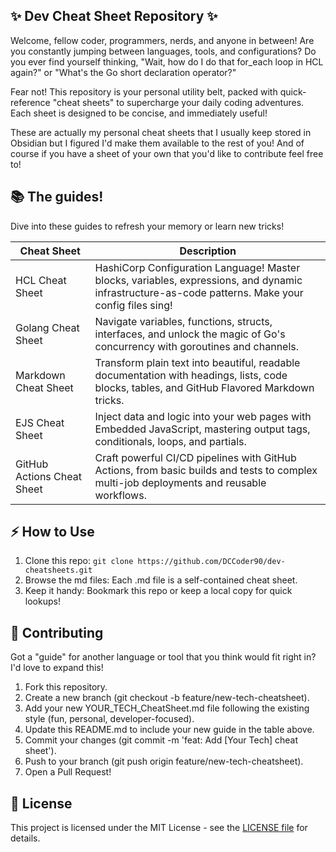 ## ✨ Dev Cheat Sheet Repository ✨
Welcome, fellow coder, programmers, nerds, and anyone in between!
Are you constantly jumping between languages, tools, and configurations? Do you ever find yourself thinking, "Wait, how do I do that for_each loop in HCL again?" or "What's the Go short declaration operator?"

Fear not! This repository is your personal utility belt, packed with quick-reference "cheat sheets" to supercharge your daily coding adventures. Each sheet is designed to be concise, and immediately useful!

These are actually my personal cheat sheets that I usually keep stored in Obsidian but I figured I'd make them available to the rest of you!  And of course if you have a sheet of your own that you'd like to contribute feel free to!


## 📚 The guides!
Dive into these guides to refresh your memory or learn new tricks!

| Cheat Sheet                | Description                                                                                                                                        |
| -------------------------- | -------------------------------------------------------------------------------------------------------------------------------------------------- |
| HCL Cheat Sheet            | HashiCorp Configuration Language! Master blocks, variables, expressions, and dynamic infrastructure-as-code patterns. Make your config files sing! |
| Golang Cheat Sheet         | Navigate variables, functions, structs, interfaces, and unlock the magic of Go's concurrency with goroutines and channels.                         |
| Markdown Cheat Sheet       | Transform plain text into beautiful, readable documentation with headings, lists, code blocks, tables, and GitHub Flavored Markdown tricks.        |
| EJS Cheat Sheet            | Inject data and logic into your web pages with Embedded JavaScript, mastering output tags, conditionals, loops, and partials.                      |
| GitHub Actions Cheat Sheet | Craft powerful CI/CD pipelines with GitHub Actions, from basic builds and tests to complex multi-job deployments and reusable workflows.           |

## ⚡ How to Use
1. Clone this repo: `git clone https://github.com/DCCoder90/dev-cheatsheets.git`
2. Browse the md files: Each .md file is a self-contained cheat sheet.
3. Keep it handy: Bookmark this repo or keep a local copy for quick lookups!
## 🤝 Contributing
Got a "guide" for another language or tool that you think would fit right in? I'd love to expand this!
1. Fork this repository.
2. Create a new branch (git checkout -b feature/new-tech-cheatsheet).
3. Add your new YOUR_TECH_CheatSheet.md file following the existing style (fun, personal, developer-focused).
4. Update this README.md to include your new guide in the table above.
5. Commit your changes (git commit -m 'feat: Add [Your Tech] cheat sheet').
6. Push to your branch (git push origin feature/new-tech-cheatsheet).
7. Open a Pull Request!

## 📜 License
This project is licensed under the MIT License - see the [LICENSE file](License.md) for details.

